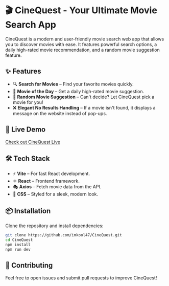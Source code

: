 # 🎬 CineQuest - Your Ultimate Movie Search App  

CineQuest is a modern and user-friendly movie search web app that allows you to discover movies with ease. It features powerful search options, a daily high-rated movie recommendation, and a random movie suggestion feature.  

## ✨ Features  
- 🔍 **Search for Movies** – Find your favorite movies quickly.  
- 🎥 **Movie of the Day** – Get a daily high-rated movie suggestion.  
- 🎲 **Random Movie Suggestion** – Can't decide? Let CineQuest pick a movie for you!  
- ❌ **Elegant No Results Handling** – If a movie isn't found, it displays a message on the website instead of pop-ups.  

## 🚀 Live Demo  
[Check out CineQuest Live](https://thecinequest.netlify.app/)  

## 🛠 Tech Stack  
- ⚡ **Vite** – For fast React development.  
- ⚛️ **React** – Frontend framework.  
- 🎭 **Axios** – Fetch movie data from the API.  
- 💅 **CSS** – Styled for a sleek, modern look.  


## 📦 Installation  
Clone the repository and install dependencies:  
```sh
git clone https://github.com/imkool47/CineQuest.git
cd CineQuest
npm install
npm run dev
```

## 🌟 Contributing
Feel free to open issues and submit pull requests to improve CineQuest!